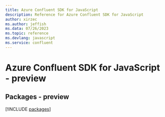 ```yaml
---
title: Azure Confluent SDK for JavaScript
description: Reference for Azure Confluent SDK for JavaScript
author: xirzec
ms.author: jeffish
ms.data: 07/26/2023
ms.topic: reference
ms.devlang: javascript
ms.service: confluent
---
```

# Azure Confluent SDK for JavaScript - preview
## Packages - preview
[!INCLUDE [packages](confluent-index.md)]